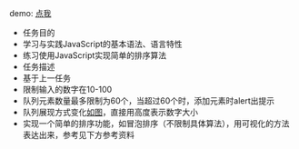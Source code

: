 demo: [点我](http://www.cheesekun.top/ife-binbin/jsUp2/index.html)

- 任务目的
 - 学习与实践JavaScript的基本语法、语言特性
 - 练习使用JavaScript实现简单的排序算法
- 任务描述
 - 基于上一任务
 - 限制输入的数字在10-100
 - 队列元素数量最多限制为60个，当超过60个时，添加元素时alert出提示
 - 队列展现方式变化[如图](http://7xrp04.com1.z0.glb.clouddn.com/task_2_19_1.jpg)，直接用高度表示数字大小
 - 实现一个简单的排序功能，如冒泡排序（不限制具体算法），用可视化的方法表达出来，参考见下方参考资料
